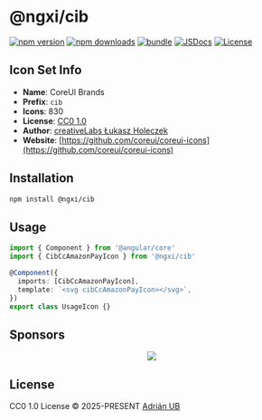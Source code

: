 # @ngxi/cib

[![npm version][npm-version-src]][npm-version-href]
[![npm downloads][npm-downloads-src]][npm-downloads-href]
[![bundle][bundle-src]][bundle-href]
[![JSDocs][jsdocs-src]][jsdocs-href]
[![License][license-src]][license-href]

## Icon Set Info

- **Name**: CoreUI Brands
- **Prefix**: `cib`
- **Icons**: 830
- **License**: [CC0 1.0](https://creativecommons.org/publicdomain/zero/1.0/)
- **Author**: [creativeLabs Łukasz Holeczek](https://github.com/coreui/coreui-icons)
- **Website**: [https://github.com/coreui/coreui-icons](https://github.com/coreui/coreui-icons)

## Installation

```sh
npm install @ngxi/cib
```

## Usage

```ts
import { Component } from '@angular/core'
import { CibCcAmazonPayIcon } from '@ngxi/cib'

@Component({
  imports: [CibCcAmazonPayIcon],
  template: `<svg cibCcAmazonPayIcon></svg>`,
})
export class UsageIcon {}
```

## Sponsors

<p align="center">
  <a href="https://cdn.jsdelivr.net/gh/adrian-ub/static/sponsors.svg">
    <img src='https://cdn.jsdelivr.net/gh/adrian-ub/static/sponsors.svg'/>
  </a>
</p>

## License

CC0 1.0 License © 2025-PRESENT [Adrián UB](https://github.com/adrian-ub)

<!-- Badges -->

[npm-version-src]: https://img.shields.io/npm/v/@ngxi/cib?style=flat&colorA=080f12&colorB=1fa669
[npm-version-href]: https://npmjs.com/package/@ngxi/cib
[npm-downloads-src]: https://img.shields.io/npm/dm/@ngxi/cib?style=flat&colorA=080f12&colorB=1fa669
[npm-downloads-href]: https://npmjs.com/package/@ngxi/cib
[bundle-src]: https://img.shields.io/bundlephobia/minzip/@ngxi/cib?style=flat&colorA=080f12&colorB=1fa669&label=minzip
[bundle-href]: https://bundlephobia.com/result?p=@ngxi/cib
[license-src]: https://img.shields.io/npm/l/@ngxi/cib?style=flat&colorA=080f12&colorB=1fa669
[license-href]: https://github.com/adrian-ub/ngxi/blob/main/LICENSE
[jsdocs-src]: https://img.shields.io/badge/jsdocs-reference-080f12?style=flat&colorA=080f12&colorB=1fa669
[jsdocs-href]: https://www.jsdocs.io/package/@ngxi/cib
